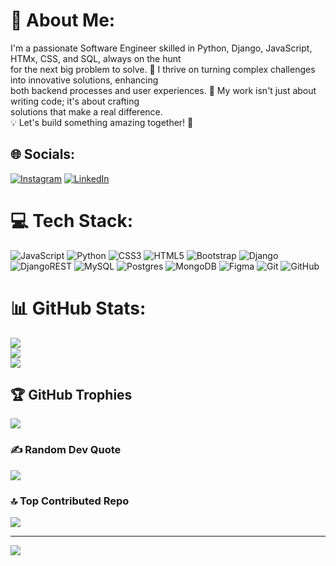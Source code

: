# 💫 About Me:
I'm a passionate Software Engineer skilled in Python, Django, JavaScript, HTMx, CSS, and SQL, always on the hunt <br>for the next big problem to solve. 🚀 I thrive on turning complex challenges into innovative solutions, enhancing<br>both backend processes and user experiences. 🌟 My work isn't just about writing code; it's about crafting <br>solutions that make a real difference. <br>💡 Let's build something amazing together! 🤝


## 🌐 Socials:
[![Instagram](https://img.shields.io/badge/Instagram-%23E4405F.svg?logo=Instagram&logoColor=white)](https://instagram.com/codeby_sameer) [![LinkedIn](https://img.shields.io/badge/LinkedIn-%230077B5.svg?logo=linkedin&logoColor=white)](https://linkedin.com/in/sameer-njorege) 

# 💻 Tech Stack:
![JavaScript](https://img.shields.io/badge/javascript-%23323330.svg?style=for-the-badge&logo=javascript&logoColor=%23F7DF1E) ![Python](https://img.shields.io/badge/python-3670A0?style=for-the-badge&logo=python&logoColor=ffdd54) ![CSS3](https://img.shields.io/badge/css3-%231572B6.svg?style=for-the-badge&logo=css3&logoColor=white) ![HTML5](https://img.shields.io/badge/html5-%23E34F26.svg?style=for-the-badge&logo=html5&logoColor=white) ![Bootstrap](https://img.shields.io/badge/bootstrap-%238511FA.svg?style=for-the-badge&logo=bootstrap&logoColor=white) ![Django](https://img.shields.io/badge/django-%23092E20.svg?style=for-the-badge&logo=django&logoColor=white) ![DjangoREST](https://img.shields.io/badge/DJANGO-REST-ff1709?style=for-the-badge&logo=django&logoColor=white&color=ff1709&labelColor=gray) ![MySQL](https://img.shields.io/badge/mysql-4479A1.svg?style=for-the-badge&logo=mysql&logoColor=white) ![Postgres](https://img.shields.io/badge/postgres-%23316192.svg?style=for-the-badge&logo=postgresql&logoColor=white) ![MongoDB](https://img.shields.io/badge/MongoDB-%234ea94b.svg?style=for-the-badge&logo=mongodb&logoColor=white) ![Figma](https://img.shields.io/badge/figma-%23F24E1E.svg?style=for-the-badge&logo=figma&logoColor=white) ![Git](https://img.shields.io/badge/git-%23F05033.svg?style=for-the-badge&logo=git&logoColor=white) ![GitHub](https://img.shields.io/badge/github-%23121011.svg?style=for-the-badge&logo=github&logoColor=white)
# 📊 GitHub Stats:
![](https://github-readme-stats.vercel.app/api?username=sameernjr&theme=dark&hide_border=false&include_all_commits=false&count_private=false)<br/>
![](https://github-readme-streak-stats.herokuapp.com/?user=sameernjr&theme=dark&hide_border=false)<br/>
![](https://github-readme-stats.vercel.app/api/top-langs/?username=sameernjr&theme=dark&hide_border=false&include_all_commits=false&count_private=false&layout=compact)

## 🏆 GitHub Trophies
![](https://github-profile-trophy.vercel.app/?username=sameernjr&theme=radical&no-frame=false&no-bg=false&margin-w=4)

### ✍️ Random Dev Quote
![](https://quotes-github-readme.vercel.app/api?type=horizontal&theme=gruvbox)

### 🔝 Top Contributed Repo
![](https://github-contributor-stats.vercel.app/api?username=sameernjr&limit=5&theme=dark&combine_all_yearly_contributions=true)

---
[![](https://visitcount.itsvg.in/api?id=sameernjr&icon=0&color=0)](https://visitcount.itsvg.in)

<!-- Proudly created with GPRM ( https://gprm.itsvg.in ) -->
